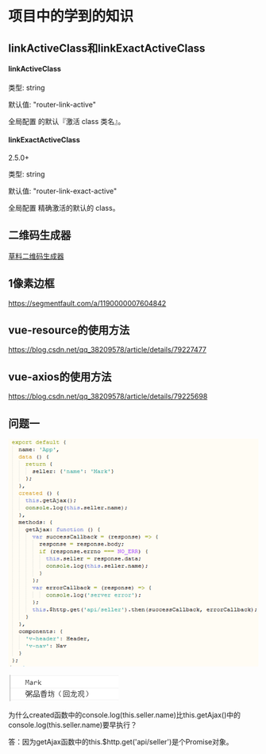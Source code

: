 # 项目中的学到的知识

## linkActiveClass和linkExactActiveClass

#### linkActiveClass

类型: string

默认值: "router-link-active"

全局配置 <router-link> 的默认『激活 class 类名』。

#### linkExactActiveClass

2.5.0+

类型: string

默认值: "router-link-exact-active"

全局配置 <router-link> 精确激活的默认的 class。

## 二维码生成器

[草料二维码生成器](https://cli.im/)

## 1像素边框

https://segmentfault.com/a/1190000007604842

## vue-resource的使用方法

https://blog.csdn.net/qq_38209578/article/details/79227477

## vue-axios的使用方法

https://blog.csdn.net/qq_38209578/article/details/79225698

## 问题一

![](https://raw.githubusercontent.com/AzkabanV/IMG-repository/master/img_11.png)

![](https://raw.githubusercontent.com/AzkabanV/IMG-repository/master/img_12.png)

为什么created函数中的console.log(this.seller.name)比this.getAjax()中的console.log(this.seller.name)要早执行？

答：因为getAjax函数中的this.$http.get('api/seller')是个Promise对象。
